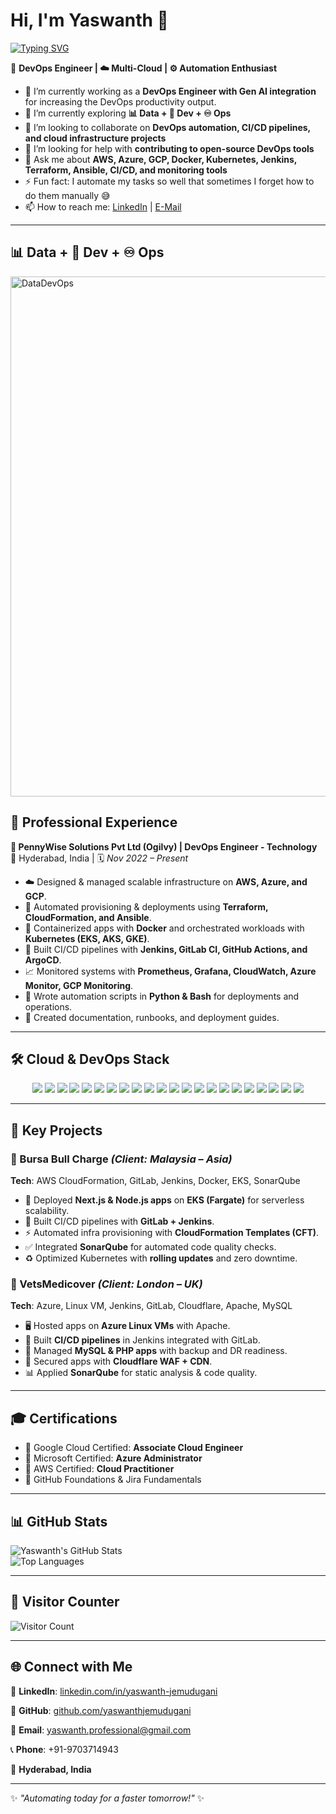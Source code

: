 # Hi, I'm Yaswanth 👋  



[![Typing SVG](https://readme-typing-svg.herokuapp.com?font=Fira+Code&pause=1000&width=600&lines=🚀+DevOps+Engineer;☁️+AWS+%7C+Azure+%7C+GCP;⚙️+CI%2FCD+%7C+Terraform+%7C+Ansible;🐳+Docker+%7C+☸️+Kubernetes+%7C+Helm;🤖+Automation+%7C+Cloud+%7C+SRE&linesColor=F700FF,00C3FF,FFD700,FF5733,00FF7F)](https://git.io/typing-svg)



🚀 **DevOps Engineer | ☁️ Multi-Cloud | ⚙️ Automation Enthusiast**  

- 🔭 I’m currently working as a **DevOps Engineer with Gen AI integration** for increasing the DevOps productivity output.
- 🌱 I’m currently exploring **📊 Data  + 🚀 Dev + ♾️ Ops**  
- 👯 I’m looking to collaborate on **DevOps automation, CI/CD pipelines, and cloud infrastructure projects**  
- 🤔 I’m looking for help with **contributing to open-source DevOps tools**  
- 💬 Ask me about **AWS, Azure, GCP, Docker, Kubernetes, Jenkins, Terraform, Ansible, CI/CD, and monitoring tools**
- ⚡ Fun fact: I automate my tasks so well that sometimes I forget how to do them manually 😅  
- 📫 How to reach me: [LinkedIn](https://www.linkedin.com/in/yaswanth-jemudugani) | [E-Mail](yaswanth.professional@gmal.com)  

---

## **📊 Data  + 🚀 Dev + ♾️ Ops**

<img width="1248" height="832" alt="DataDevOps" src="https://github.com/user-attachments/assets/fa263df8-3887-4bb8-bd98-23d697e6f72c" />


## 🏢 Professional Experience  

**💼 PennyWise Solutions Pvt Ltd (Ogilvy) | DevOps Engineer - Technology**  
📍 Hyderabad, India | 🗓️ *Nov 2022 – Present*  

- ☁️ Designed & managed scalable infrastructure on **AWS, Azure, and GCP**.  
- 🤖 Automated provisioning & deployments using **Terraform, CloudFormation, and Ansible**.  
- 🐳 Containerized apps with **Docker** and orchestrated workloads with **Kubernetes (EKS, AKS, GKE)**.  
- 🚦 Built CI/CD pipelines with **Jenkins, GitLab CI, GitHub Actions, and ArgoCD**.  
- 📈 Monitored systems with **Prometheus, Grafana, CloudWatch, Azure Monitor, GCP Monitoring**.  
- 🐍 Wrote automation scripts in **Python & Bash** for deployments and operations.  
- 📝 Created documentation, runbooks, and deployment guides.  

---

## 🛠️ Cloud & DevOps Stack  

<p align="center">
  
<!-- Cloud -->
<img src="https://img.shields.io/badge/AWS-%23FF9900.svg?style=for-the-badge&logo=amazonaws&logoColor=white"/> 
<img src="https://img.shields.io/badge/Azure-%230072C6.svg?style=for-the-badge&logo=microsoftazure&logoColor=white"/> 
<img src="https://img.shields.io/badge/GCP-%234285F4.svg?style=for-the-badge&logo=googlecloud&logoColor=white"/>  

<!-- CI/CD -->
<img src="https://img.shields.io/badge/Jenkins-%232C5263.svg?style=for-the-badge&logo=jenkins&logoColor=white"/> 
<img src="https://img.shields.io/badge/GitHub_Actions-%232088FF.svg?style=for-the-badge&logo=githubactions&logoColor=white"/> 
<img src="https://img.shields.io/badge/GitLab_CI-%23FC6D26.svg?style=for-the-badge&logo=gitlab&logoColor=white"/> 
<img src="https://img.shields.io/badge/Azure%20DevOps-0078D7.svg?style=for-the-badge&logo=azuredevops&logoColor=white"/>  

<!-- IaC -->
<img src="https://img.shields.io/badge/Terraform-%235835CC.svg?style=for-the-badge&logo=terraform&logoColor=white"/> 
<img src="https://img.shields.io/badge/CloudFormation-%23FF4F8B.svg?style=for-the-badge&logo=amazonaws&logoColor=white"/>  

<!-- Containers -->
<img src="https://img.shields.io/badge/Docker-%232496ED.svg?style=for-the-badge&logo=docker&logoColor=white"/> 
<img src="https://img.shields.io/badge/Kubernetes-%23326CE5.svg?style=for-the-badge&logo=kubernetes&logoColor=white"/> 
<img src="https://img.shields.io/badge/Helm-%230F1689.svg?style=for-the-badge&logo=helm&logoColor=white"/>  

<!-- Config -->
<img src="https://img.shields.io/badge/Ansible-%23EE0000.svg?style=for-the-badge&logo=ansible&logoColor=white"/> 
<img src="https://img.shields.io/badge/Shell_Scripting-%23121011.svg?style=for-the-badge&logo=gnu-bash&logoColor=white"/>  

<!-- Monitoring -->
<img src="https://img.shields.io/badge/Prometheus-%23E6522C.svg?style=for-the-badge&logo=prometheus&logoColor=white"/> 
<img src="https://img.shields.io/badge/Grafana-%23F46800.svg?style=for-the-badge&logo=grafana&logoColor=white"/> 
<img src="https://img.shields.io/badge/Cloudflare-%23F38020.svg?style=for-the-badge&logo=cloudflare&logoColor=white"/>  

<!-- Code Quality -->
<img src="https://img.shields.io/badge/SonarQube-%234E9BCD.svg?style=for-the-badge&logo=sonarqube&logoColor=white"/> 
<img src="https://img.shields.io/badge/Nexus-%23202429.svg?style=for-the-badge&logo=sonatype&logoColor=white"/>  

<!-- Languages -->
<img src="https://img.shields.io/badge/Python-%233776AB.svg?style=for-the-badge&logo=python&logoColor=white"/> 
<img src="https://img.shields.io/badge/Bash-%23121011.svg?style=for-the-badge&logo=gnu-bash&logoColor=white"/> 
<img src="https://img.shields.io/badge/YAML-%23CB171E.svg?style=for-the-badge&logo=yaml&logoColor=white"/>  

</p>  

---

## 📌 Key Projects  

### 🔹 Bursa Bull Charge *(Client: Malaysia – Asia)*  
**Tech**: AWS CloudFormation, GitLab, Jenkins, Docker, EKS, SonarQube  
- 🚀 Deployed **Next.js & Node.js apps** on **EKS (Fargate)** for serverless scalability.  
- 🔄 Built CI/CD pipelines with **GitLab + Jenkins**.  
- ⚡ Automated infra provisioning with **CloudFormation Templates (CFT)**.  
- ✅ Integrated **SonarQube** for automated code quality checks.  
- ♻️ Optimized Kubernetes with **rolling updates** and zero downtime.  

### 🔹 VetsMedicover *(Client: London – UK)*  
**Tech**: Azure, Linux VM, Jenkins, GitLab, Cloudflare, Apache, MySQL  
- 🖥️ Hosted apps on **Azure Linux VMs** with Apache.  
- 🚦 Built **CI/CD pipelines** in Jenkins integrated with GitLab.  
- 💾 Managed **MySQL & PHP apps** with backup and DR readiness.  
- 🔐 Secured apps with **Cloudflare WAF + CDN**.  
- 📊 Applied **SonarQube** for static analysis & code quality.  

---

## 🎓 Certifications  

- 🥇 Google Cloud Certified: **Associate Cloud Engineer**  
- 🥇 Microsoft Certified: **Azure Administrator**  
- 🥇 AWS Certified: **Cloud Practitioner**  
- 🥇 GitHub Foundations & Jira Fundamentals  

---

## 📊 GitHub Stats  

![Yaswanth's GitHub Stats](https://github-readme-stats.vercel.app/api?username=yaswanthjemudugani&show_icons=true&theme=radical)  
![Top Languages](https://github-readme-stats.vercel.app/api/top-langs/?username=yaswanthjemudugani&layout=compact&theme=radical)  

---

## 👀 Visitor Counter  

![Visitor Count](https://komarev.com/ghpvc/?username=yaswanthjemudugani&color=brightgreen)

---

## 🌐 Connect with Me  

💼 **LinkedIn**: [linkedin.com/in/yaswanth-jemudugani](https://www.linkedin.com/in/yaswanthjemudugani)

🐙 **GitHub**: [github.com/yaswanthjemudugani](https://github.com/yaswanthjemudugani)

📧 **Email**: yaswanth.professional@gmail.com

📞 **Phone**: +91-9703714943

📍 **Hyderabad, India**  

---
✨ _"Automating today for a faster tomorrow!"_ ✨
